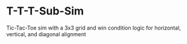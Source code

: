 # T-T-T-Sub-Sim
Tic-Tac-Toe sim with a 3x3 grid and win condition logic for horizontal, vertical, and diagonal alignment
